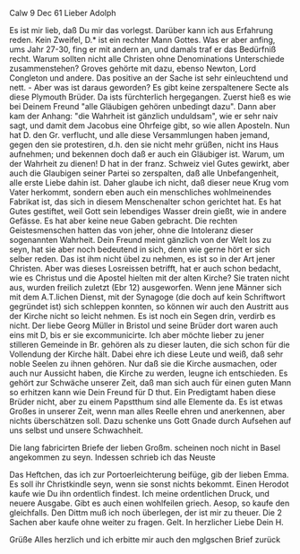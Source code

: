  Calw 9 Dec 61
Lieber Adolph

Es ist mir lieb, daß Du mir das vorlegst. Darüber kann ich aus Erfahrung reden. Kein Zweifel, D.<arby>* ist ein rechter Mann Gottes. Was er aber anfing, ums Jahr 27-30, fing er mit andern an, und damals traf er das Bedürfniß recht. Warum sollten nicht alle Christen ohne Denominations Unterschiede zusammenstehen? Groves gehörte mit dazu, ebenso Newton, Lord Congleton und andere. Das positive an der Sache ist sehr einleuchtend und nett. - Aber was ist daraus geworden? Es gibt keine zerspaltenere Secte als diese Plymouth Brüder. Da ists fürchterlich hergegangen. Zuerst hieß es wie bei Deinem Freund "alle Gläubigen gehören unbedingt dazu". Dann aber kam der Anhang: "die Wahrheit ist gänzlich unduldsam", wie er sehr naiv sagt, und damit dem Jacobus eine Ohrfeige gibt, so wie allen Aposteln. Nun hat D. den Gr. verflucht, und alle diese Versammlungen haben jemand, gegen den sie protestiren, d.h. den sie nicht mehr grüßen, nicht ins Haus aufnehmen; und bekennen doch daß er auch ein Gläubiger ist. Warum, um der Wahrheit zu dienen! D hat in der franz. Schweiz viel Gutes gewirkt, aber auch die Glaubigen seiner Partei so zerspalten, daß alle Unbefangenheit, alle erste Liebe dahin ist. Daher glaube ich nicht, daß dieser neue Krug vom Vater herkommt, sondern eben auch ein menschliches wohlmeinendes Fabrikat ist, das sich in diesem Menschenalter schon gerichtet hat. Es hat Gutes gestiftet, weil Gott sein lebendiges Wasser drein gießt, wie in andere Gefässe. Es hat aber keine neue Gaben gebracht. Die rechten Geistesmenschen hatten das von jeher, ohne die Intoleranz dieser sogenannten Wahrheit. Dein Freund meint gänzlich von der Welt los zu seyn, hat sie aber noch bedeutend in sich, denn wie gerne hört er sich selber reden. Das ist ihm nicht übel zu nehmen, es ist so in der Art jener Christen. Aber was dieses Losreissen betrifft, hat er auch schon bedacht, wie es Christus und die Apostel hielten mit der alten Kirche? Sie traten nicht aus, wurden freilich zuletzt (Ebr 12) ausgeworfen. Wenn jene Männer sich mit dem A.T.lichen Dienst, mit der Synagoge (die doch auf kein Schriftwort gegründet ist) sich schleppen konnten, so können wir auch den Austritt aus der Kirche nicht so leicht nehmen. Es ist noch ein Segen drin, verdirb es nicht. Der liebe Georg Müller in Bristol und seine Brüder dort waren auch eins mit D, bis er sie excommunicirte. Ich aber möchte lieber zu jener stilleren Gemeinde in Br. gehören als zu dieser lauten, die sich schon für die Vollendung der Kirche hält. Dabei ehre ich diese Leute und weiß, daß sehr noble Seelen zu ihnen gehören. Nur daß sie die Kirche ausmachen, oder auch nur Aussicht haben, die Kirche zu werden, leugne ich entschieden. Es gehört zur Schwäche unserer Zeit, daß man sich auch für einen guten Mann so erhitzen kann wie Dein Freund für D thut. Ein Predigtamt haben diese Brüder nicht, aber zu einem Papstthum sind alle Elemente da. Es ist etwas Großes in unserer Zeit, wenn man alles Reelle ehren und anerkennen, aber nichts überschätzen soll. Dazu schenke uns Gott Gnade durch Aufsehen auf uns selbst und unsere Schwachheit.

Die lang fabricirten Briefe der lieben Großm. scheinen noch nicht in Basel angekommen zu seyn. Indessen schrieb ich das Neuste

Das Heftchen, das ich zur Portoerleichterung beifüge, gib der lieben Emma. Es soll ihr Christkindle seyn, wenn sie sonst nichts bekommt. 
Einen Herodot kaufe wie Du ihn ordentlich findest. Ich meine ordentlichen Druck, und neuere Ausgabe. Gibt es auch einen wohlfeilen griech. Aesop, so kaufe den gleichfalls. Den Dittm muß ich noch überlegen, der ist mir zu theuer. Die 2 Sachen aber kaufe ohne weiter zu fragen. Gelt. 
 In herzlicher Liebe
 Dein H.

Grüße Alles herzlich und ich erbitte mir auch den mglgschen Brief zurück 
